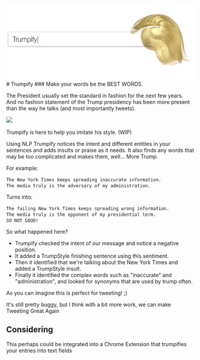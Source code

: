 <div><img src="https://raw.githubusercontent.com/mathiasquintero/trumpify/master/logo.png" height=200></div>
# Trumpify
### Make your words be the BEST WORDS.

The President usually set the standard in fashion for the next few years. And no fashion statement of the Trump presidency has been more present than the way he talks (and most importantly tweets).

<div><img src="http://i.giphy.com/95EqkcvnV48mY.gif" height=350></div>

Trumpify is here to help you imitate his style. (WIP)

Using NLP Trumpify notices the intent and different entities in your sentences and adds insults or praise as it needs. It also finds any words that may be too complicated and makes them, well... More Trump.

For example:

```
The New York Times keeps spreading inaccurate information. 
The media truly is the adversary of my administration.
```

Turns into:

```
The failing New York Times keeps spreading wrong information. 
The media truly is the opponent of my presidential term. 
SO NOT GOOD!
```

So what happened here?

* Trumpify checked the intent of our message and notice a negative position. 
* It added a TrumpStyle finishing sentence using this sentiment. 
* Then it identified that we're talking about the New York Times and added a TrumpStyle insult. 
* Finally it identified the complex words such as "inaccurate" and "administration", and looked for synonyms that are used by trump often.

As you can imagine this is perfect for tweeting! ;)

It's still pretty buggy, but I think with a bit more work, we can make Tweeting Great Again

## Considering

This perhaps could be integrated into a Chrome Extension that trumpifies your entries into text fields

